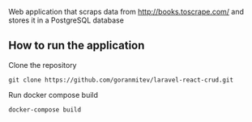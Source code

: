 Web application that scraps data from http://books.toscrape.com/ and stores it in a PostgreSQL database

## How to run the application

Clone the repository

`git clone https://github.com/goranmitev/laravel-react-crud.git`

Run docker compose build

`docker-compose build`
